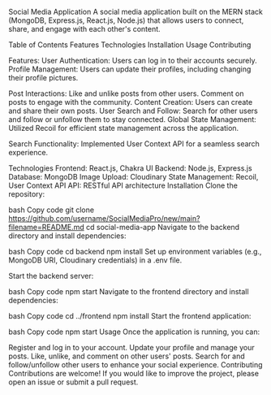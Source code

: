 Social Media Application
A social media application built on the MERN stack (MongoDB, Express.js, React.js, Node.js) that allows users to connect, share, and engage with each other's content.

Table of Contents
Features
Technologies
Installation
Usage
Contributing

Features:
User Authentication: Users can log in to their accounts securely.
Profile Management: Users can update their profiles, including changing their profile pictures.

Post Interactions:
Like and unlike posts from other users.
Comment on posts to engage with the community.
Content Creation: Users can create and share their own posts.
User Search and Follow: Search for other users and follow or unfollow them to stay connected.
Global State Management: Utilized Recoil for efficient state management across the application.

Search Functionality: Implemented User Context API for a seamless search experience.

Technologies
Frontend: React.js, Chakra UI
Backend: Node.js, Express.js
Database: MongoDB
Image Upload: Cloudinary
State Management: Recoil, User Context API
API: RESTful API architecture
Installation
Clone the repository:

bash
Copy code
git clone https://github.com/username/SocialMediaPro/new/main?filename=README.md
cd social-media-app
Navigate to the backend directory and install dependencies:

bash
Copy code
cd backend
npm install
Set up environment variables (e.g., MongoDB URI, Cloudinary credentials) in a .env file.

Start the backend server:

bash
Copy code
npm start
Navigate to the frontend directory and install dependencies:

bash
Copy code
cd ../frontend
npm install
Start the frontend application:

bash
Copy code
npm start
Usage
Once the application is running, you can:

Register and log in to your account.
Update your profile and manage your posts.
Like, unlike, and comment on other users' posts.
Search for and follow/unfollow other users to enhance your social experience.
Contributing
Contributions are welcome! If you would like to improve the project, please open an issue or submit a pull request.
